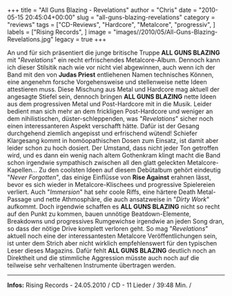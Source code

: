 +++
title = "All Guns Blazing - Revelations"
author = "Chris"
date = "2010-05-15 20:45:04+00:00"
slug = "all-guns-blazing-revelations"
category = "reviews"
tags = ["CD-Reviews", "Hardcore", "Metalcore", "progressiv", ]
labels = ["Rising Records", ]
image = "images//2010/05/All-Guns-Blazing-Revelations.jpg"
legacy = true
+++

An und für sich präsentiert die junge britische Truppe **ALL GUNS BLAZING** mit "_Revelations_" ein recht erfrischendes Metalcore-Album. Dennoch kann ich dieser Stilsitik nach wie vor nicht viel abgewinnen, auch wenn ich der Band mit den von **Judas Priest** entliehenen Namen technisches Können, eine angenehm forsche Vorgehensweise und stellenweise nette Ideen attestieren muss.
Diese Mischung aus Metal und Hardcore mag aktuell der angesagte Stiefel sein, dennoch bringen **ALL GUNS BLAZING** nette Ideen aus dem progressiven Metal und Post-Hardcore mit in die Musik. Leider bedient man sich mehr an dem frickligen Post-Hardcore und weniger an dem nihilistischen, düster-schleppenden, was "_Revelations_" sicher noch einen interessanteren Aspekt verschafft hätte. Dafür ist der Gesang durchgehend ziemlich angepisst und erfrischend wütend! Schiefer Klargesang kommt in homöopathischen Dosen zum Einsatz, ist damit aber leider schon zu hoch dosiert. Der Umstand, dass nicht jeder Ton getroffen wird, und es dann ein wenig nach altem Gothenkram klingt macht die Band schon irgendwie sympathisch zwischen all den glatt geleckten Metalcore-Kapellen...
Zu den coolsten Ideen auf diesem Debütalbum gehört eindeutig "_Never Forgotten_", das einige Einflüsse von **Rise Against** erahnen lässt, bevor es sich wieder in Metalcore-Klischees und progressive Spielereien verliert. Auch "_Immersion_" hat sehr coole Riffs, eine härtere Death Metal-Passage und nette Athmosphäre, die auch ansatzweise in "_Dirty Work_" aufkommt. Doch irgendwie schaffen es **ALL GUNS BLAZING** nicht so recht auf den Punkt zu kommen, bauen unnötige Beatdown-Elemente, Breakdowns und progressives Rumgewichse irgendwie an jeden Song dran, so dass der nötige Drive komplett verloren geht.
So mag "_Revelations_" aktuell noch eine der interessantesten Metalcore Veröffentlichungen sein, ist unter dem Strich aber nicht wirklich empfehlenswert für den typischen Leser dieses Magazins. Dafür fehlt **ALL GUNS BLAZING** deutlich noch an Direktheit und die stimmliche Aggression müsste auch noch auf die teilweise sehr verhaltenen Instrumente übertragen werden.





---
**Infos:**
Rising Records - 24.05.2010 / 
CD - 11 Lieder / 39:48 Min. / 
